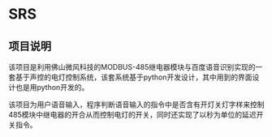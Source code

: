 # SRS

## 项目说明

该项目是利用佛山微风科技的MODBUS-485继电器模块与百度语音识别实现的一套基于声控的电灯控制系统，该套系统基于python开发设计，其中用到的界面设计也是用python开发的。

该项目为用户语音输入，程序判断语音输入的指令中是否含有开灯关灯字样来控制485模块中继电器的开合从而控制电灯的开关，同时还实现了以秒为单位的延迟开关指令。
